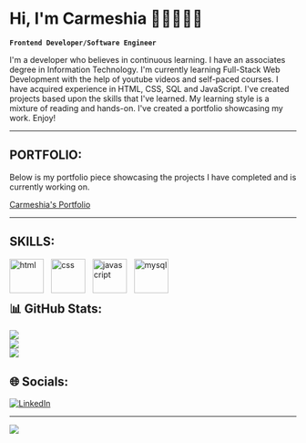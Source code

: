 # Hi, I'm Carmeshia 👩🏽‍💻👋🏾

**`Frontend Developer/Software Engineer`**

I'm a developer who believes in continuous learning. I have an associates degree in Information Technology. I'm currently learning Full-Stack Web Development with the help of youtube videos and self-paced courses. I have acquired experience in HTML, CSS, SQL and JavaScript. I've created projects based upon the skills that I've learned. My learning style is a mixture of reading and hands-on. I've created a portfolio showcasing my work. Enjoy!

<hr>


## PORTFOLIO:
  Below is my portfolio piece showcasing the projects I have completed and is currently working on.
  
  [Carmeshia's Portfolio](https://meshia13.github.io/Web-Portfolio/)

  <hr>


## SKILLS:


  <img align="left" alt="html" width="60px" style="padding-right:10px;" src="https://cdn.jsdelivr.net/gh/devicons/devicon/icons/html5/html5-plain-wordmark.svg" />
  <img align="left" alt="css" width="60px" style="padding-right:10px;" src="https://cdn.jsdelivr.net/gh/devicons/devicon/icons/css3/css3-plain-wordmark.svg" />
  <img align="left" alt="javascript" width="60px" style="padding-right:10px;" src="https://cdn.jsdelivr.net/gh/devicons/devicon/icons/javascript/javascript-plain.svg" />
  <img align="left" alt="mysql" width="60px" style="padding-right:10px;" src="https://cdn.jsdelivr.net/gh/devicons/devicon/icons/mysql/mysql-original-wordmark.svg" /> 

<br> 
<br> 

#

## 📊 GitHub Stats:
![](https://github-readme-stats.vercel.app/api?username=Meshia13&theme=dark&hide_border=false&include_all_commits=false&count_private=false)<br/>
![](https://github-readme-streak-stats.herokuapp.com/?user=Meshia13&theme=dark&hide_border=false)<br/>
![](https://github-readme-stats.vercel.app/api/top-langs/?username=Meshia13&theme=dark&hide_border=false&include_all_commits=false&count_private=false&layout=compact)




## 🌐 Socials:
[![LinkedIn](https://img.shields.io/badge/LinkedIn-%230077B5.svg?logo=linkedin&logoColor=white)](https://linkedin.com/in/https://www.linkedin.com/in/carmeshia-lazzana-bab06216b/) 


---
[![](https://visitcount.itsvg.in/api?id=Meshia13&icon=2&color=11)](https://visitcount.itsvg.in)

<!-- Proudly created with GPRM ( https://gprm.itsvg.in ) -->




